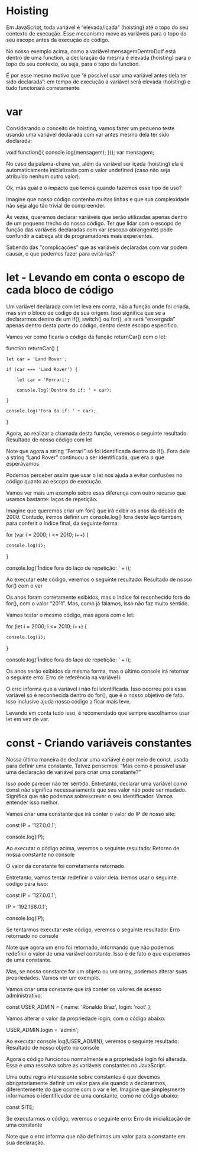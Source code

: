 # Hoisting

Em JavaScript, toda variável é “elevada/içada” (hoisting) até o topo do seu contexto de execução. Esse mecanismo move as variáveis para o topo do seu escopo antes da execução do código.

No nosso exemplo acima, como a variável mensagemDentroDoIf está dentro de uma function, a declaração da mesma é elevada (hoisting) para o topo do seu contexto, ou seja, para o topo da function.

É por esse mesmo motivo que “é possível usar uma variável antes dela ter sido declarada”: em tempo de execução a variável será elevada (hoisting) e tudo funcionará corretamente.

# var

Considerando o conceito de hoisting, vamos fazer um pequeno teste usando uma variável declarada com var antes mesmo dela ter sido declarada:

void function(){ 
    console.log(mensagem); 
}();
var mensagem;

No caso da palavra-chave var, além da variável ser içada (hoisting) ela é automaticamente inicializada com o valor undefined (caso não seja atribuído nenhum outro valor).

Ok, mas qual é o impacto que temos quando fazemos esse tipo de uso?

Imagine que nosso código contenha muitas linhas e que sua complexidade não seja algo tão trivial de compreender.

Às vezes, queremos declarar variáveis que serão utilizadas apenas dentro de um pequeno trecho do nosso código. Ter que lidar com o escopo de função das variáveis declaradas com var (escopo abrangente) pode confundir a cabeça até de programadores mais experientes.

Sabendo das "complicações" que as variáveis declaradas com var podem causar, o que podemos fazer para evitá-las?

# let - Levando em conta o escopo de cada bloco de código

Um variável declarada com let leva em conta, não a função onde foi criada, mas sim o bloco de código de sua origem. Isso significa que se a declararmos dentro de um if(), switch() ou for(), ela será “enxergada” apenas dentro desta parte do código, dentro deste escopo específico.

Vamos ver como ficaria o código da função returnCar() com o let:

function returnCar() {

    let car = 'Land Rover';

    if (car === 'Land Rover') {

        let car = 'Ferrari';

        console.log('Dentro do if: ' + car);

    }

    console.log('Fora do if: ' + car);

}

Agora, ao realizar a chamada desta função, veremos o seguinte resultado:
Resultado de nosso código com let

Note que agora a string “Ferrari” só foi identificada dentro do if(). Fora dele a string “Land Rover” continuou a ser identificada, que era o que esperávamos.

Podemos perceber assim que usar o let nos ajuda a evitar confusões no código quanto ao escopo de execução.

Vamos ver mais um exemplo sobre essa diferença com outro recurso que usamos bastante: laços de repetição.

Imagine que queremos criar um for() que irá exibir os anos da década de 2000. Contudo, iremos definir um console.log() fora deste laço também, para conferir o índice final, da seguinte forma:

for (var i = 2000; i <= 2010; i++) {

    console.log(i);

}

console.log('Índice fora do laço de repetição: ' + i);

Ao executar este código, veremos o seguinte resultado:
Resultado de nosso for() com o var

Os anos foram corretamente exibidos, mas o índice foi reconhecido fora do for(), com o valor “2011”. Mas, como já falamos, isso não faz muito sentido.

Vamos testar o mesmo código, mas agora com o let:

for (let i = 2000; i <= 2010; i++) {

    console.log(i);

}

console.log('Índice fora do laço de repetição: ' + i);

Os anos serão exibidos da mesma forma, mas o último console irá retornar o seguinte erro:
Erro de referência na variável i

O erro informa que a variável i não foi identificada. Isso ocorreu pois essa variável só é reconhecida dentro do for(), que é o nosso objetivo de fato. Isso inclusive ajuda nosso código a ficar mais leve.

Levando em conta tudo isso, é recomendado que sempre escolhamos usar let em vez de var.

# const - Criando variáveis constantes

Nossa última maneira de declarar uma variável é por meio de const, usada para definir uma constante. Talvez pensemos: “Mas como é possível usar uma declaração de variável para criar uma constante?”

Isso pode parecer não ter sentido. Entretanto, declarar uma variável como const não significa necessariamente que seu valor não pode ser mudado. Significa que não podemos sobrescrever o seu identificador. Vamos entender isso melhor.

Vamos criar uma constante que irá conter o valor do IP de nosso site:

const IP = '127.0.0.1';

console.log(IP);

Ao executar o código acima, veremos o seguinte resultado:
Retorno de nossa constante no console

O valor da constante foi corretamente retornado.

Entretanto, vamos tentar redefinir o valor dela. Iremos usar o seguinte código para isso:

const IP = '127.0.0.1';

IP = '192.168.0.1';

console.log(IP);

Se tentarmos executar este código, veremos o seguinte resultado:
Erro retornado no console

Note que agora um erro foi retornado, informando que não podemos redefinir o valor de uma variável constante. Isso é de fato o que esperamos de uma constante.

Mas, se nossa constante for um objeto ou um array, podemos alterar suas propriedades. Vamos ver um exemplo.

Vamos criar uma constante que irá conter os valores de acesso administrativo:

const USER_ADMIN = {
    name: 'Ronaldo Braz',
    login: 'root'
};

Vamos alterar o valor da propriedade login, com o código abaixo:

USER_ADMIN.login = 'admin';

Ao executar console.log(USER_ADMIN), veremos o seguinte resultado:
Resultado de nosso objeto no console

Agora o código funcionou normalmente e a propriedade login foi alterada. Essa é uma ressalva sobre as variáveis constantes no JavaScript.

Uma outra regra interessante sobre constantes é que devemos obrigatoriamente definir um valor para ela quando a declararmos, diferentemente do que ocorre com o var e let. Imagine que simplesmente informamos o identificador de uma constante, como no código abaixo:

const SITE;

Se executarmos o código, veremos o seguinte erro:
Erro de inicialização de uma constante

Note que o erro informa que não definimos um valor para a constante em sua declaração.

